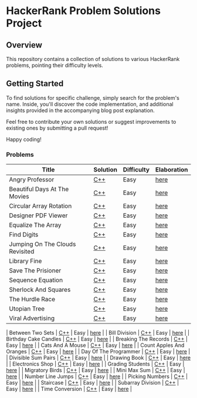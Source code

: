 # HackerRank Problem Solutions Project

## Overview

This repository contains a collection of solutions to various HackerRank problems, pointing their difficulty levels.


## Getting Started

To find solutions for specific challenge, simply search for the problem's name. Inside, you'll discover the code implementation, and additional insights provided in the accompanying blog post explanation.

Feel free to contribute your own solutions or suggest improvements to existing ones by submitting a pull request!

Happy coding!

### Problems


| Title | Solution | Difficulty | Elaboration |
| ----- | -------- | ---------- | ----------- |
| Angry Professor | [C++](./HackerRank/Algorithms/Implementation/AngryProfessor.hpp) | Easy | [here](-) |
| Beautiful Days At The Movies | [C++](./HackerRank/Algorithms/Implementation/BeautifulDaysAtTheMovies.hpp) | Easy | [here](-) |
| Circular Array Rotation | [C++](./HackerRank/Algorithms/Implementation/CircularArrayRotation.hpp) | Easy | [here](-) |
| Designer PDF Viewer | [C++](./HackerRank/Algorithms/Implementation/DesignerPDFViewer.hpp) | Easy | [here](-) |
| Equalize The Array | [C++](./HackerRank/Algorithms/Implementation/EqualizeTheArray.hpp) | Easy | [here](-) |
| Find Digits | [C++](./HackerRank/Algorithms/Implementation/FindDigits.hpp) | Easy | [here](-) |
| Jumping On The Clouds Revisited | [C++](./HackerRank/Algorithms/Implementation/JumpingOnTheCloudsRevisited.hpp) | Easy | [here](-) |
| Library Fine | [C++](./HackerRank/Algorithms/Implementation/LibraryFine.hpp) | Easy | [here](-) |
| Save The Prisioner | [C++](./HackerRank/Algorithms/Implementation/SaveThePrisioner.hpp) | Easy | [here](-) |
| Sequence Equation | [C++](./HackerRank/Algorithms/Implementation/SequenceEquation.hpp) | Easy | [here](-) |
| Sherlock And Squares | [C++](./HackerRank/Algorithms/Implementation/SherlockAndSquares.hpp) | Easy | [here](-) |
| The Hurdle Race | [C++](./HackerRank/Algorithms/Implementation/TheHurdleRace.hpp) | Easy | [here](-) |
| Utopian Tree | [C++](./HackerRank/Algorithms/Implementation/UtopianTree.hpp) | Easy | [here](-) |
| Viral Advertising | [C++](./HackerRank/Algorithms/Implementation/ViralAdvertising.hpp) | Easy | [here](-) |

| Between Two Sets | [C++](./HackerRank/Algorithms/Warmup/BetweenTwoSets.hpp) | Easy | [here](-) |
| Bill Division | [C++](./HackerRank/Algorithms/Warmup/BillDivision.hpp) | Easy | [here](-) |
| Birthday Cake Candles | [C++](./HackerRank/Algorithms/Warmup/BirthdayCakeCandles.hpp) | Easy | [here](-) |
| Breaking The Records | [C++](./HackerRank/Algorithms/Warmup/BreakingTheRecords.hpp) | Easy | [here](-) |
| Cats And A Mouse | [C++](./HackerRank/Algorithms/Warmup/CatsAndAMouse.hpp) | Easy | [here](-) |
| Count Apples And Oranges | [C++](./HackerRank/Algorithms/Warmup/CountApplesAndOranges.hpp) | Easy | [here](-) |
| Day Of The Programmer | [C++](./HackerRank/Algorithms/Warmup/DayOfTheProgrammer.hpp) | Easy | [here](-) |
| Divisible Sum Pairs | [C++](./HackerRank/Algorithms/Warmup/DivisibleSumPairs.hpp) | Easy | [here](-) |
| Drawing Book | [C++](./HackerRank/Algorithms/Warmup/DrawingBook.hpp) | Easy | [here](-) |
| Electronics Shop | [C++](./HackerRank/Algorithms/Warmup/ElectronicsShop.hpp) | Easy | [here](-) |
| Grading Students | [C++](./HackerRank/Algorithms/Warmup/GradingStudents.hpp) | Easy | [here](-) |
| Migratory Birds | [C++](./HackerRank/Algorithms/Warmup/MigratoryBirds.hpp) | Easy | [here](-) |
| Mini Max Sum | [C++](./HackerRank/Algorithms/Warmup/MiniMaxSum.hpp) | Easy | [here](-) |
| Number Line Jumps | [C++](./HackerRank/Algorithms/Warmup/NumberLineJumps.hpp) | Easy | [here](-) |
| Picking Numbers | [C++](./HackerRank/Algorithms/Warmup/PickingNumbers.hpp) | Easy | [here](-) |
| Staircase | [C++](./HackerRank/Algorithms/Warmup/Staircase.hpp) | Easy | [here](-) |
| Subarray Division | [C++](./HackerRank/Algorithms/Warmup/SubarrayDivision.hpp) | Easy | [here](-) |
| Time Conversion | [C++](./HackerRank/Algorithms/Warmup/TimeConversion.hpp) | Easy | [here](-) |
